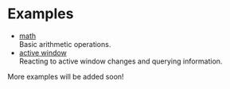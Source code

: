 # Examples

- [math](math.km)  
  Basic arithmetic operations.
- [active window](active-window.km)  
  Reacting to active window changes and querying information.

More examples will be added soon!
